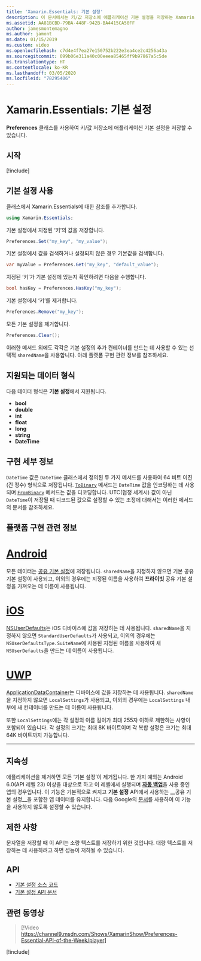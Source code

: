 ```yaml
---
title: 'Xamarin.Essentials: 기본 설정'
description: 이 문서에서는 키/값 저장소에 애플리케이션 기본 설정을 저장하는 Xamarin.Essentials의 Preferences 클래스를 설명합니다. 또한 해당 클래스 및 저장할 수 있는 데이터 형식을 사용하는 방법을 설명합니다.
ms.assetid: AA81BCBD-79BA-448F-942B-BA4415CA50FF
author: jamesmontemagno
ms.author: jamont
ms.date: 01/15/2019
ms.custom: video
ms.openlocfilehash: c7d4e4f7ea27e150752b222e3ea4ce2c4256a43a
ms.sourcegitcommit: 099b06e311a40c00eeea85465ff9b97867a5c5de
ms.translationtype: HT
ms.contentlocale: ko-KR
ms.lasthandoff: 03/05/2020
ms.locfileid: "78295406"
---
```

# <a name="xamarinessentials-preferences"></a>Xamarin.Essentials: 기본 설정

**Preferences** 클래스를 사용하여 키/값 저장소에 애플리케이션 기본 설정을 저장할 수 있습니다.

## <a name="get-started"></a>시작

[!include[](~/essentials/includes/get-started.md)]

## <a name="using-preferences"></a>기본 설정 사용

클래스에서 Xamarin.Essentials에 대한 참조를 추가합니다.

```csharp
using Xamarin.Essentials;
```

기본 설정에서 지정된 ‘키’의 값을 저장합니다. 

```csharp
Preferences.Set("my_key", "my_value");
```

기본 설정에서 값을 검색하거나 설정되지 않은 경우 기본값을 검색합니다.

```csharp
var myValue = Preferences.Get("my_key", "default_value");
```

지정된 ‘키’가 기본 설정에 있는지 확인하려면 다음을 수행합니다. 

```csharp
bool hasKey = Preferences.HasKey("my_key");
```

기본 설정에서 ‘키’를 제거합니다. 

```csharp
Preferences.Remove("my_key");
```

모든 기본 설정을 제거합니다.

```csharp
Preferences.Clear();
```

이러한 메서드 외에도 각각은 기본 설정의 추가 컨테이너를 만드는 데 사용할 수 있는 선택적 `sharedName`을 사용합니다. 아래 플랫폼 구현 관련 정보를 참조하세요.

## <a name="supported-data-types"></a>지원되는 데이터 형식

다음 데이터 형식은 **기본 설정**에서 지원됩니다.

- **bool**
- **double**
- **int**
- **float**
- **long**
- **string**
- **DateTime**

## <a name="implementation-details"></a>구현 세부 정보

`DateTime` 값은 `DateTime` 클래스에서 정의된 두 가지 메서드를 사용하여 64 비트 이진(긴 정수) 형식으로 저장됩니다. [`ToBinary`](xref:System.DateTime.ToBinary) 메서드는 `DateTime` 값을 인코딩하는 데 사용되며 [`FromBinary`](xref:System.DateTime.FromBinary(System.Int64)) 메서드는 값을 디코딩합니다. UTC(협정 세계시) 값이 아닌 `DateTime`이 저장될 때 디코드된 값으로 설정할 수 있는 조정에 대해서는 이러한 메서드의 문서를 참조하세요.

## <a name="platform-implementation-specifics"></a>플랫폼 구현 관련 정보

# <a name="android"></a>[Android](#tab/android)

모든 데이터는 [공유 기본 설정](https://developer.android.com/training/data-storage/shared-preferences.html)에 저장됩니다. `sharedName`을 지정하지 않으면 기본 공유 기본 설정이 사용되고, 이외의 경우에는 지정된 이름을 사용하여 **프라이빗** 공유 기본 설정을 가져오는 데 이름이 사용됩니다.

# <a name="ios"></a>[iOS](#tab/ios)

[NSUserDefaults](https://docs.microsoft.com/xamarin/ios/app-fundamentals/user-defaults)는 iOS 디바이스에 값을 저장하는 데 사용됩니다. `sharedName`을 지정하지 않으면 `StandardUserDefaults`가 사용되고, 이외의 경우에는 `NSUserDefaultsType.SuiteName`에 사용된 지정된 이름을 사용하여 새 `NSUserDefaults`을 만드는 데 이름이 사용됩니다.

# <a name="uwp"></a>[UWP](#tab/uwp)

[ApplicationDataContainer](https://docs.microsoft.com/uwp/api/windows.storage.applicationdatacontainer)는 디바이스에 값을 저장하는 데 사용됩니다. `sharedName`을 지정하지 않으면 `LocalSettings`가 사용되고, 이외의 경우에는 `LocalSettings` 내부에 새 컨테이너를 만드는 데 이름이 사용됩니다. 

또한 `LocalSettings`에는 각 설정의 이름 길이가 최대 255자 이하로 제한하는 사항이 포함되어 있습니다. 각 설정의 크기는 최대 8K 바이트이며 각 복합 설정은 크기는 최대 64K 바이트까지 가능합니다.

--------------

## <a name="persistence"></a>지속성

애플리케이션을 제거하면 모든 ‘기본 설정’이 제거됩니다.  한 가지 예외는 Android 6.0(API 레벨 23) 이상을 대상으로 하고 이 레벨에서 실행되며 [__자동 백업__](https://developer.android.com/guide/topics/data/autobackup)을 사용 중인 앱의 경우입니다. 이 기능은 기본적으로 켜지고 **기본 설정** API에서 사용하는 __공유 기본 설정__을 포함한 앱 데이터를 유지합니다. 다음 Google의 [문서](https://developer.android.com/guide/topics/data/autobackup)를 사용하여 이 기능을 사용하지 않도록 설정할 수 있습니다.

## <a name="limitations"></a>제한 사항

문자열을 저장할 때 이 API는 소량 텍스트를 저장하기 위한 것입니다.  대량 텍스트를 저장하는 데 사용하려고 하면 성능이 저하될 수 있습니다.

## <a name="api"></a>API

- [기본 설정 소스 코드](https://github.com/xamarin/Essentials/tree/master/Xamarin.Essentials/Preferences)
- [기본 설정 API 문서](xref:Xamarin.Essentials.Preferences)

## <a name="related-video"></a>관련 동영상

> [!Video https://channel9.msdn.com/Shows/XamarinShow/Preferences-Essential-API-of-the-Week/player]

[!include[](~/essentials/includes/xamarin-show-essentials.md)]

